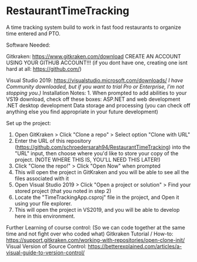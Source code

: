# RestaurantTimeTracking
A time tracking system build to work in fast food restaurants to organize time entered and PTO.

Software Needed:

Gitkraken: https://www.gitkraken.com/download
  CREATE AN ACCOUNT USING YOUR GITHUB ACCOUNT!!! (if you dont have one, creating one isnt hard at all: https://github.com/)
  
Visual Studio 2019:  https://visualstudio.microsoft.com/downloads/
  *I have Community downloaded, but if you want to trial Pro or Enterprise, I'm not stopping you.)*
  Installation Notes:
    1. When prompted to add abilities to your VS19 download, check off these boxes:
          ASP.NET and web development
          .NET desktop development
          Data storage and processing
          (you can check off anything else you find appropriate in your future development)

Set up the project:
1. Open GitKraken > Click "Clone a repo" > Select option "Clone with URL"
2. Enter the URL of this repository (https://github.com/schroedersarah94/RestaurantTimeTracking) into the "URL" input, then choose where you'd like to store your copy of the project. (NOTE WHERE THIS IS, YOU'LL NEED THIS LATER!)
3. Click "Clone the repo!" > Click "Open Now" when prompted
4. This will open the project in GitKraken and you will be able to see all the files associated with it
5. Open Visual Studio 2019 > Click "Open a project or solution" > Find your stored project (that you noted in step 2)
6. Locate the "TimeTrackingApp.csproj" file in the project, and Open it using your file explorer.
7. This will open the project in VS2019, and you will be able to develop here in this environment.

Further Learning of course control: (So we can code together at the same time and not fight over who coded what)
  Gitkraken Tutorial / How-to: https://support.gitkraken.com/working-with-repositories/open-clone-init/
  Visual Version of Source Control: https://betterexplained.com/articles/a-visual-guide-to-version-control/
  
